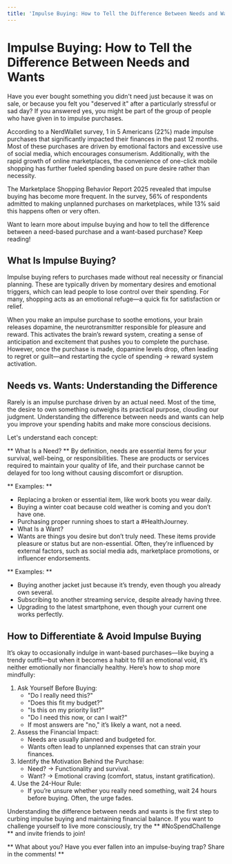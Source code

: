 ```yaml
---
title: 'Impulse Buying: How to Tell the Difference Between Needs and Wants'
---
```


# Impulse Buying: How to Tell the Difference Between Needs and Wants

Have you ever bought something you didn't need just because it was on sale, or because you felt you "deserved it" after a particularly stressful or sad day? If you answered yes, you might be part of the group of people who have given in to impulse purchases.

According to a NerdWallet survey, 1 in 5 Americans (22%) made impulse purchases that significantly impacted their finances in the past 12 months. Most of these purchases are driven by emotional factors and excessive use of social media, which encourages consumerism. Additionally, with the rapid growth of online marketplaces, the convenience of one-click mobile shopping has further fueled spending based on pure desire rather than necessity.

The Marketplace Shopping Behavior Report 2025 revealed that impulse buying has become more frequent. In the survey, 56% of respondents admitted to making unplanned purchases on marketplaces, while 13% said this happens often or very often.

Want to learn more about impulse buying and how to tell the difference between a need-based purchase and a want-based purchase? Keep reading!

## What Is Impulse Buying?

Impulse buying refers to purchases made without real necessity or financial planning. These are typically driven by momentary desires and emotional triggers, which can lead people to lose control over their spending. For many, shopping acts as an emotional refuge—a quick fix for satisfaction or relief.

When you make an impulse purchase to soothe emotions, your brain releases dopamine, the neurotransmitter responsible for pleasure and reward. This activates the brain’s reward system, creating a sense of anticipation and excitement that pushes you to complete the purchase. However, once the purchase is made, dopamine levels drop, often leading to regret or guilt—and restarting the cycle of spending → reward system activation.

## Needs vs. Wants: Understanding the Difference

Rarely is an impulse purchase driven by an actual need. Most of the time, the desire to own something outweighs its practical purpose, clouding our judgment. Understanding the difference between needs and wants can help you improve your spending habits and make more conscious decisions.

Let's understand each concept:

** What Is a Need? **
By definition, needs are essential items for your survival, well-being, or responsibilities. These are products or services required to maintain your quality of life, and their purchase cannot be delayed for too long without causing discomfort or disruption.

** Examples: **

- Replacing a broken or essential item, like work boots you wear daily.
- Buying a winter coat because cold weather is coming and you don’t have one.
- Purchasing proper running shoes to start a #HealthJourney.
- What Is a Want?
- Wants are things you desire but don’t truly need. These items provide pleasure or status but are non-essential. Often, they’re influenced by external factors, such as social media ads, marketplace promotions, or influencer endorsements.

** Examples: **

- Buying another jacket just because it’s trendy, even though you already own several.
- Subscribing to another streaming service, despite already having three.
- Upgrading to the latest smartphone, even though your current one works perfectly.

## How to Differentiate & Avoid Impulse Buying

It’s okay to occasionally indulge in want-based purchases—like buying a trendy outfit—but when it becomes a habit to fill an emotional void, it’s neither emotionally nor financially healthy. Here’s how to shop more mindfully:

1. Ask Yourself Before Buying:
   - "Do I really need this?"
   - "Does this fit my budget?"
   - "Is this on my priority list?"
   - "Do I need this now, or can I wait?"
   - If most answers are "no," it’s likely a want, not a need.
2. Assess the Financial Impact:
   - Needs are usually planned and budgeted for.
   - Wants often lead to unplanned expenses that can strain your finances.
3. Identify the Motivation Behind the Purchase:
   - Need? → Functionality and survival.
   - Want? → Emotional craving (comfort, status, instant gratification).
4. Use the 24-Hour Rule:
   - If you’re unsure whether you really need something, wait 24 hours before buying. Often, the urge fades.

Understanding the difference between needs and wants is the first step to curbing impulse buying and maintaining financial balance. If you want to challenge yourself to live more consciously, try the ** #NoSpendChallenge ** and invite friends to join!

** What about you? Have you ever fallen into an impulse-buying trap? Share in the comments! **

